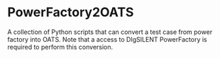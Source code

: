 # PowerFactory2OATS
A collection of Python scripts that can convert a test case from power factory into OATS. Note that a access to DIgSILENT PowerFactory is required to perform this conversion.
